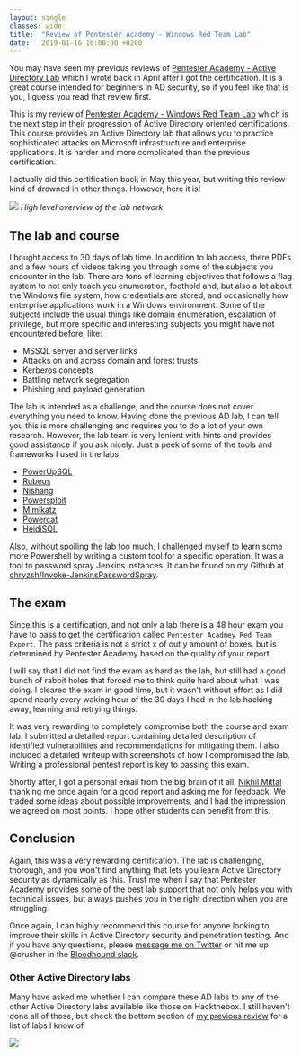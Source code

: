 ```yaml
---
layout: single
classes: wide
title:  "Review of Pentester Academy - Windows Red Team Lab"
date:   2019-01-16 10:00:00 +0200
---
```


You may have seen my previous reviews of [Pentester Academy - Active Directory Lab](https://chryzsh.github.io/pta-adlab/) which I wrote back in April after I got the certification. It is a great course intended for beginners in AD security, so if you feel like that is you, I guess you read that review first.

This is my review of [Pentester Academy - Windows Red Team Lab](https://www.pentesteracademy.com/redlabsb) which is the next step in their progression of Active Directory oriented certifications. This course provides an Active Directory lab that allows you to practice sophisticated attacks on Microsoft infrastructure and enterprise applications. It is harder and more complicated than the previous certification.

I actually did this certification back in May this year, but writing this review kind of drowned in other things. However, here it is!

![](https://www.pentesteracademy.com/img/redteamlab.png)
*High level overview of the lab network*

## The lab and course

I bought access to 30 days of lab time. In addition to lab access, there PDFs and a few hours of videos taking you through some of the subjects you encounter in the lab. There are tons of learning objectives that follows a flag system to not only teach you enumeration, foothold and, but also a lot about the Windows file system, how credentials are stored, and occasionally how enterprise applications work in a Windows environment. Some of the subjects include the usual things like domain enumeration, escalation of privilege, but more specific and interesting subjects you might have not encountered before, like:

- MSSQL server and server links
- Attacks on and across domain and forest trusts
- Kerberos concepts
- Battling network segregation
- Phishing and payload generation

The lab is intended as a challenge, and the course does not cover everything you need to know. Having done the previous AD lab, I can tell you this is more challenging and requires you to do a lot of your own research. However, the lab team is very lenient with hints and provides good assistance if you ask nicely. Just a peek of some of the tools and frameworks I used in the labs:

- [PowerUpSQL](https://github.com/NetSPI/PowerUpSQL)
- [Rubeus](https://github.com/GhostPack/Rubeus)
- [Nishang](https://github.com/samratashok/nishang)
- [Powersploit](https://github.com/PowerShellMafia/PowerSploit)
- [Mimikatz](https://github.com/gentilkiwi/mimikatz)
- [Powercat](https://github.com/besimorhino/powercat)
- [HeidiSQL](https://www.heidisql.com/)

Also, without spoiling the lab too much, I challenged myself to learn some more Powershell by writing a custom tool for a specific operation. It was a tool to password spray Jenkins instances. It can be found on my Github at [chryzsh/Invoke-JenkinsPasswordSpray](https://github.com/chryzsh/Invoke-JenkinsPasswordSpray).

## The exam

Since this is a certification, and not only a lab there is a 48 hour exam you have to pass to get the certification called `Pentester Acadmey Red Team Expert`. The pass criteria is not a strict x of out y amount of boxes, but is determined by Pentester Academy based on the quality of your report.

I will say that I did not find the exam as hard as the lab, but still had a good bunch of rabbit holes that forced me to think quite hard about what I was doing. I cleared the exam in good time, but it wasn't without effort as I did spend nearly every waking hour of the 30 days I had in the lab hacking away, learning and retrying things.

It was very rewarding to completely compromise both the course and exam lab. I submitted a detailed report containing detailed description of identified vulnerabilities and recommendations for mitigating them. I also included a detailed writeup with screenshots of how I compromised the lab. Writing a professional pentest report is key to passing this exam.

Shortly after, I got a personal email from the big brain of it all, [Nikhil Mittal](https://twitter.com/nikhil_mitt) thanking me once again for a good report and asking me for feedback. We traded some ideas about possible improvements, and I had the impression we agreed on most points. I hope other students can benefit from this.

## Conclusion

Again, this was a very rewarding certification. The lab is challenging, thorough, and you won't find anything that lets you learn Active Directory security as dynamically as this. Trust me when I say that Pentester Academy provides some of the best lab support that not only helps you with technical issues, but always pushes you in the right direction when you are struggling.

Once again, I can highly recommend this course for anyone looking to improve their skills in Active Directory security and penetration testing. And if you have any questions, please [message me on Twitter](https://twitter.com/chryzsh) or hit me up @crusher in the [Bloodhound slack](https://bloodhoundgang.herokuapp.com/).

### Other Active Directory labs

Many have asked me whether I can compare these AD labs to any of the other Active Directory labs available like those on Hackthebox. I still haven't done all of those, but check the bottom section of [my previous review](https://chryzsh.github.io/pta-adlab/) for a list of labs I know of.

![](https://i.imgflip.com/2i9u4y.jpg)